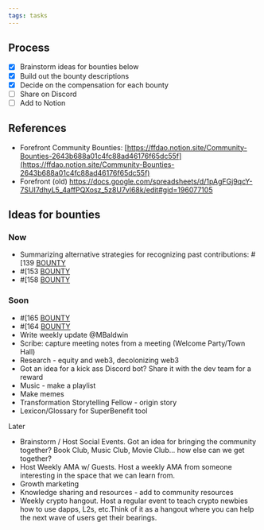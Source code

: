 ```yaml
---
tags: tasks
---
```

## Process
- [x] Brainstorm ideas for bounties below 
- [x] Build out the bounty descriptions
- [x] Decide on the compensation for each bounty
- [ ] Share on Discord
- [ ] Add to Notion

## References
- Forefront Community Bounties: [https://ffdao.notion.site/Community-Bounties-2643b688a01c4fc88ad46176f65dc55f](https://ffdao.notion.site/Community-Bounties-2643b688a01c4fc88ad46176f65dc55f)
- Forefront (old) https://docs.google.com/spreadsheets/d/1pAgFGj9qcY-7SUI7dhyL5_4affPQXosz_5z8U7vl68k/edit#gid=196077105

## Ideas for bounties
### Now
- Summarizing alternative strategies for recognizing past contributions: #[139 [BOUNTY](139%20[BOUNTY) 
- #[153 [BOUNTY](153%20[BOUNTY) 
- #[158 [BOUNTY](158%20[BOUNTY) 

### Soon
- #[165 [BOUNTY](165%20[BOUNTY) 
- #[164 [BOUNTY](164%20[BOUNTY) 
- Write weekly update @MBaldwin 
- Scribe: capture meeting notes from a meeting (Welcome Party/Town Hall)
- Research - equity and web3, decolonizing web3
- Got an idea for a kick ass Discord bot? Share it with the dev team for a reward
- Music - make a playlist
- Make memes
- Transformation Storytelling Fellow - origin story
- Lexicon/Glossary for SuperBenefit tool


Later
- Brainstorm / Host Social Events. Got an idea for bringing the community together? Book Club, Music Club, Movie Club... how else can we get together?
- Host Weekly AMA w/ Guests. Host a weekly AMA from someone interesting in the space that we can learn from.
- Growth marketing
- Knowledge sharing and resources - add to community resources
- Weekly crypto hangout. Host a regular event to teach crypto newbies how to use dapps, L2s, etc.Think of it as a hangout where you can help the next wave of users get their bearings.
